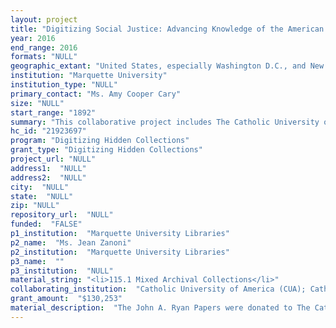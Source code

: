 ```yaml
--- 
layout: project 
title: "Digitizing Social Justice: Advancing Knowledge of the American 20th Century Catholic Social Action Movement"
year: 2016
end_range: 2016
formats: "NULL"
geographic_extant: "United States, especially Washington D.C., and New York with lesser amounts from New England."
institution: "Marquette University"
institution_type: "NULL"
primary_contact: "Ms. Amy Cooper Cary"
size: "NULL"
start_range: "1892"
summary: "This collaborative project includes The Catholic University of America, Marquette University, and the Catholic Research Resources Alliance. Over a period of three years (2017-2019) project partners will collectively digitize and make publicly available materials documenting Catholic social justice and action in the 20th century. The collections refer to each other, across holdings and across institutions. This project seeks to bridge the dispersed nature of these archival collections, enhancing research world-wide and creating critical connections for research in social justice. Materials selected will be digitized from holdings of significant activists and thinkers of the period, including Dorothy Day, John Ryan, the Catholic Interracial Council, and more. Source materials include diverse formats: correspondence, notebooks, diaries, manuscripts, press accounts, newsletters, newspapers, drawings, and photographs."
hc_id: "21923697"
program: "Digitizing Hidden Collections"
grant_type: "Digitizing Hidden Collections"
project_url: "NULL"
address1:  "NULL"
address2:  "NULL"
city:  "NULL"
state:  "NULL"
zip: "NULL"
repository_url:  "NULL"
funded:  "FALSE"
p1_institution:  "Marquette University Libraries"
p2_name:  "Ms. Jean Zanoni"
p2_institution:  "Marquette University Libraries"
p3_name:  ""
p3_institution:  "NULL"
material_string: "<li>115.1 Mixed Archival Collections</li>"
collaborating_institution:  "Catholic University of America (CUA); Catholic Research Resources Alliance (CRRA)"
grant_amount:  "$130,253"
material_description:  "The John A. Ryan Papers were donated to The Catholic University of America by the Social Action Department of the National Catholic Welfare Conference and Lawrence Ryan in 1949 and 1950. The Catholic Interracial Council of New York donated its records to the American Catholic History Research Center and University Archives in 1977. The Paul Philips Cooke papers, donated by Cooke in 2000, 2002, and 2005, include six linear feet of records focused primarily on the Catholic Interracial Council of the District of Columbia (CICDC). The Celestine Joseph Nuesse Papers, donated by Nuesse from 1994-1999, includes one linear foot of materials related to the CICDC. The Paul Hanly Furfey Papers include .25 linear feet of material proposed for digitization related to Dorothy Day. These papers are part of Furfey's correspondence files. The materials were donated by Furfey and colleague Mary Elizabeth Walsh from 1983-1992. Dorothy Day and Peter Maurin founded The Catholic Worker, a faith-based, grassroots movement for peace and social justice through nonviolent action. The Marquette University Special Collections and University Archives began to acquire the records of the movement in 1962. The entire collection spans over 200 linear feet, and includes personal papers of Day, Maurin and others; The Catholic Worker newspaper; records of Catholic Worker communities; interviews; talks; television programs; and a wide variety of other publications."
---
```

